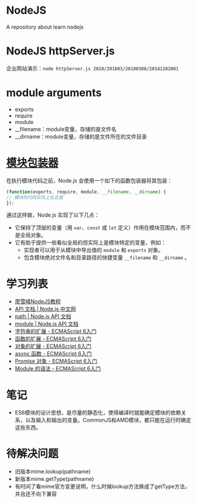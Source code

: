 # NodeJS
A repository about learn nodejs

# NodeJS httpServer.js
企业网站演示：`node httpServer.js 2018/201803/20180308/20141202001`
# module arguments
* exports
* require
* module
* \_\_filename：module变量，存储的是文件名
* \_\_dirname：module变量，存储的是文件所在的文件目录
# [模块包装器](http://nodejs.cn/api/modules.html#modules_the_module_wrapper)
在执行模块代码之前，Node.js 会使用一个如下的函数包装器将其包装：
```js
(function(exports, require, module, __filename, __dirname) {
// 模块的代码实际上在这里
});
```
通过这样做，Node.js 实现了以下几点：
* 它保持了顶层的变量（用 `var`、`const` 或 `let` 定义）作用在模块范围内，而不是全局对象。
* 它有助于提供一些看似全局的但实际上是模块特定的变量，例如：
	* 实现者可以用于从模块中导出值的 `module` 和 `exports` 对象。
	* 包含模块绝对文件名和目录路径的快捷变量 `__filename` 和 `__dirname` 。
# 学习列表
* [廖雪峰NodeJS教程](https://www.liaoxuefeng.com/wiki/001434446689867b27157e896e74d51a89c25cc8b43bdb3000/00143450141843488beddae2a1044cab5acb5125baf0882000)
* [API 文档 | Node.js 中文网](http://nodejs.cn/api/)
* [path | Node.js API 文档](http://nodejs.cn/api/path.html)
* [module | Node.js API 文档](http://nodejs.cn/api/modules.html)
* [字符串的扩展 - ECMAScript 6入门](http://es6.ruanyifeng.com/#docs/string)
* [函数的扩展 - ECMAScript 6入门](http://es6.ruanyifeng.com/#docs/function#%E7%AE%AD%E5%A4%B4%E5%87%BD%E6%95%B0)
* [对象的扩展 - ECMAScript 6入门](http://es6.ruanyifeng.com/#docs/object)
* [async 函数 - ECMAScript 6入门](http://es6.ruanyifeng.com/#docs/async)
* [Promise 对象 - ECMAScript 6入门](http://es6.ruanyifeng.com/#docs/promise)
* [Module 的语法 - ECMAScript 6入门](http://es6.ruanyifeng.com/#docs/module)
# 笔记
* ES6模块的设计思想，是尽量的静态化，使得编译时就能确定模块的依赖关系，以及输入和输出的变量。CommonJS和AMD模块，都只能在运行时确定这些东西。 
# 待解决问题
* 旧版本mime.lookup(pathname)
* 新版本mime.getType(pathname)
* 有时间了看mime官方变更说明，什么时候lookup方法换成了getType方法，并且还不向下兼容
